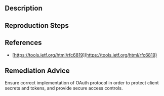 ## Description


## Reproduction Steps


## References

- [https://tools.ietf.org/html/rfc6819](https://tools.ietf.org/html/rfc6819)


## Remediation Advice

Ensure correct implementation of OAuth protocol in order to protect client secrets and tokens, and provide secure access controls.

